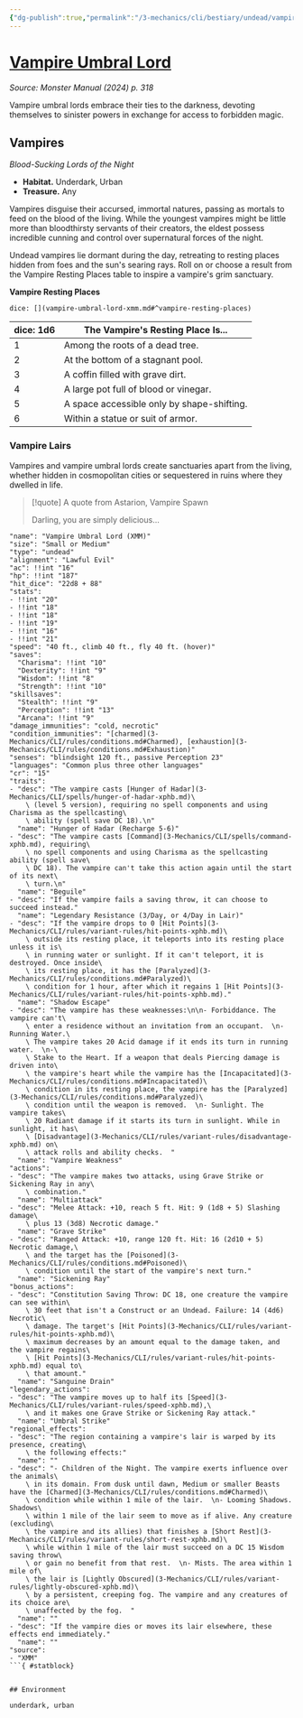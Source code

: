 ```yaml
---
{"dg-publish":true,"permalink":"/3-mechanics/cli/bestiary/undead/vampire-umbral-lord-xmm/","tags":["ttrpg-cli/compendium/src/5e/xmm","ttrpg-cli/monster/cr/15","ttrpg-cli/monster/environment/underdark","ttrpg-cli/monster/environment/urban","ttrpg-cli/monster/size/small-or-medium","ttrpg-cli/monster/type/undead"],"created":"2025-02-22T12:02:28.359-05:00","updated":"2025-02-26T17:46:11.404-05:00"}
---
```


# [Vampire Umbral Lord](3-Mechanics/CLI/bestiary/undead/vampire-umbral-lord-xmm.md)
*Source: Monster Manual (2024) p. 318*  

Vampire umbral lords embrace their ties to the darkness, devoting themselves to sinister powers in exchange for access to forbidden magic.

## Vampires

*Blood-Sucking Lords of the Night*

- **Habitat.** Underdark, Urban  
- **Treasure.** Any  

Vampires disguise their accursed, immortal natures, passing as mortals to feed on the blood of the living. While the youngest vampires might be little more than bloodthirsty servants of their creators, the eldest possess incredible cunning and control over supernatural forces of the night.

Undead vampires lie dormant during the day, retreating to resting places hidden from foes and the sun's searing rays. Roll on or choose a result from the Vampire Resting Places table to inspire a vampire's grim sanctuary.

**Vampire Resting Places**

`dice: [](vampire-umbral-lord-xmm.md#^vampire-resting-places)`

| dice: 1d6 | The Vampire's Resting Place Is... |
|-----------|-----------------------------------|
| 1 | Among the roots of a dead tree. |
| 2 | At the bottom of a stagnant pool. |
| 3 | A coffin filled with grave dirt. |
| 4 | A large pot full of blood or vinegar. |
| 5 | A space accessible only by shape-shifting. |
| 6 | Within a statue or suit of armor. |{ #vampire-resting-places}


### Vampire Lairs

Vampires and vampire umbral lords create sanctuaries apart from the living, whether hidden in cosmopolitan cities or sequestered in ruins where they dwelled in life.

> [!quote] A quote from Astarion, Vampire Spawn  
> 
> Darling, you are simply delicious...


```statblock
"name": "Vampire Umbral Lord (XMM)"
"size": "Small or Medium"
"type": "undead"
"alignment": "Lawful Evil"
"ac": !!int "16"
"hp": !!int "187"
"hit_dice": "22d8 + 88"
"stats":
- !!int "20"
- !!int "18"
- !!int "18"
- !!int "19"
- !!int "16"
- !!int "21"
"speed": "40 ft., climb 40 ft., fly 40 ft. (hover)"
"saves":
  "Charisma": !!int "10"
  "Dexterity": !!int "9"
  "Wisdom": !!int "8"
  "Strength": !!int "10"
"skillsaves":
  "Stealth": !!int "9"
  "Perception": !!int "13"
  "Arcana": !!int "9"
"damage_immunities": "cold, necrotic"
"condition_immunities": "[charmed](3-Mechanics/CLI/rules/conditions.md#Charmed), [exhaustion](3-Mechanics/CLI/rules/conditions.md#Exhaustion)"
"senses": "blindsight 120 ft., passive Perception 23"
"languages": "Common plus three other languages"
"cr": "15"
"traits":
- "desc": "The vampire casts [Hunger of Hadar](3-Mechanics/CLI/spells/hunger-of-hadar-xphb.md)\
    \ (level 5 version), requiring no spell components and using Charisma as the spellcasting\
    \ ability (spell save DC 18).\n"
  "name": "Hunger of Hadar (Recharge 5-6)"
- "desc": "The vampire casts [Command](3-Mechanics/CLI/spells/command-xphb.md), requiring\
    \ no spell components and using Charisma as the spellcasting ability (spell save\
    \ DC 18). The vampire can't take this action again until the start of its next\
    \ turn.\n"
  "name": "Beguile"
- "desc": "If the vampire fails a saving throw, it can choose to succeed instead."
  "name": "Legendary Resistance (3/Day, or 4/Day in Lair)"
- "desc": "If the vampire drops to 0 [Hit Points](3-Mechanics/CLI/rules/variant-rules/hit-points-xphb.md)\
    \ outside its resting place, it teleports into its resting place unless it is\
    \ in running water or sunlight. If it can't teleport, it is destroyed. Once inside\
    \ its resting place, it has the [Paralyzed](3-Mechanics/CLI/rules/conditions.md#Paralyzed)\
    \ condition for 1 hour, after which it regains 1 [Hit Points](3-Mechanics/CLI/rules/variant-rules/hit-points-xphb.md)."
  "name": "Shadow Escape"
- "desc": "The vampire has these weaknesses:\n\n- Forbiddance. The vampire can't\
    \ enter a residence without an invitation from an occupant.  \n- Running Water.\
    \ The vampire takes 20 Acid damage if it ends its turn in running water.  \n-\
    \ Stake to the Heart. If a weapon that deals Piercing damage is driven into\
    \ the vampire's heart while the vampire has the [Incapacitated](3-Mechanics/CLI/rules/conditions.md#Incapacitated)\
    \ condition in its resting place, the vampire has the [Paralyzed](3-Mechanics/CLI/rules/conditions.md#Paralyzed)\
    \ condition until the weapon is removed.  \n- Sunlight. The vampire takes\
    \ 20 Radiant damage if it starts its turn in sunlight. While in sunlight, it has\
    \ [Disadvantage](3-Mechanics/CLI/rules/variant-rules/disadvantage-xphb.md) on\
    \ attack rolls and ability checks.  "
  "name": "Vampire Weakness"
"actions":
- "desc": "The vampire makes two attacks, using Grave Strike or Sickening Ray in any\
    \ combination."
  "name": "Multiattack"
- "desc": "Melee Attack: +10, reach 5 ft. Hit: 9 (1d8 + 5) Slashing damage\
    \ plus 13 (3d8) Necrotic damage."
  "name": "Grave Strike"
- "desc": "Ranged Attack: +10, range 120 ft. Hit: 16 (2d10 + 5) Necrotic damage,\
    \ and the target has the [Poisoned](3-Mechanics/CLI/rules/conditions.md#Poisoned)\
    \ condition until the start of the vampire's next turn."
  "name": "Sickening Ray"
"bonus_actions":
- "desc": "Constitution Saving Throw: DC 18, one creature the vampire can see within\
    \ 30 feet that isn't a Construct or an Undead. Failure: 14 (4d6) Necrotic\
    \ damage. The target's [Hit Points](3-Mechanics/CLI/rules/variant-rules/hit-points-xphb.md)\
    \ maximum decreases by an amount equal to the damage taken, and the vampire regains\
    \ [Hit Points](3-Mechanics/CLI/rules/variant-rules/hit-points-xphb.md) equal to\
    \ that amount."
  "name": "Sanguine Drain"
"legendary_actions":
- "desc": "The vampire moves up to half its [Speed](3-Mechanics/CLI/rules/variant-rules/speed-xphb.md),\
    \ and it makes one Grave Strike or Sickening Ray attack."
  "name": "Umbral Strike"
"regional_effects":
- "desc": "The region containing a vampire's lair is warped by its presence, creating\
    \ the following effects:"
  "name": ""
- "desc": "- Children of the Night. The vampire exerts influence over the animals\
    \ in its domain. From dusk until dawn, Medium or smaller Beasts have the [Charmed](3-Mechanics/CLI/rules/conditions.md#Charmed)\
    \ condition while within 1 mile of the lair.  \n- Looming Shadows. Shadows\
    \ within 1 mile of the lair seem to move as if alive. Any creature (excluding\
    \ the vampire and its allies) that finishes a [Short Rest](3-Mechanics/CLI/rules/variant-rules/short-rest-xphb.md)\
    \ while within 1 mile of the lair must succeed on a DC 15 Wisdom saving throw\
    \ or gain no benefit from that rest.  \n- Mists. The area within 1 mile of\
    \ the lair is [Lightly Obscured](3-Mechanics/CLI/rules/variant-rules/lightly-obscured-xphb.md)\
    \ by a persistent, creeping fog. The vampire and any creatures of its choice are\
    \ unaffected by the fog.  "
  "name": ""
- "desc": "If the vampire dies or moves its lair elsewhere, these effects end immediately."
  "name": ""
"source":
- "XMM"
```{ #statblock}


## Environment

underdark, urban